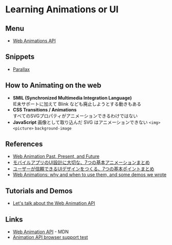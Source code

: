 # Learning Animations or UI

## Menu
- [Web Animations API](./web-animations-api)

## Snippets
- [Parallax](./parallax)

## How to Animating on the web
- __SMIL (Synchronized Multimedia Integration Language)__  
  IE未サポートに加えて Blink なども廃止しようとする動きもある
- __CSS Transitions / Animations__  
  すべてのSVGプロパティがアニメーションできるわけではない
- __JavaScript__
  画像として取り込んだ SVG はアニメーションできない `<img>` `<picture>` `background-image`

## References
- [Web Animation Past, Present, and Future](http://alistapart.com/article/web-animation-past-present-and-future)
- [モバイルアプリのUI設計に大切な、7つの基本アニメーションまとめ](http://photoshopvip.net/88490)
- [ユーザーが信頼できるUIデザインをつくる、7つの基本ポイントまとめ](http://photoshopvip.net/86590)
- [Web Animations: why and when to use them, and some demos we wrote](https://soledadpenades.com/2016/08/09/web-animations-why-and-when-to-use-them-and-some-demos-we-wrote/)

## Tutorials and Demos
- [Let's talk about the Web Animation API](http://www.danielcwilson.com/blog/2015/07/animations-intro/)

## Links
- [Web Animation API](https://developer.mozilla.org/en-US/docs/Web/API/Web_Animations_API) - MDN
- [Animation API browser support test](http://codepen.io/danwilson/pen/xGBKVq)

